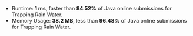 - Runtime: **1 ms**, faster than **84.52%** of Java online submissions for Trapping Rain Water.
- Memory Usage: **38.2 MB**, less than **96.48%** of Java online submissions for Trapping Rain Water.